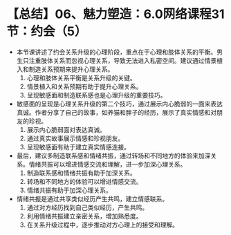 # 【总结】06、魅力塑造：6.0网络课程31节：约会（5）

-   本节课讲述了约会关系升级的心理阶段，重点在于心理和肢体关系的平衡。男生只注重肢体关系而忽视心理关系，导致无法进入私密空间。建议通过情景植入和制造关系预期来提升心理关系。
    1.  心理和肢体关系平衡是关系升级的关键。
    2.  情景植入和关系预期有助于提升心理关系。
    3.  呈现敏感面和制造联系感也是心理升级的重要技巧。
-   敏感面的呈现是心理关系升级的第二个技巧，通过展示内心脆弱的一面来表达真诚。作者分享了自己的故事，如养猫和胖子的经历，展示了真实情感和对朋友的珍视。
    1.  展示内心脆弱面对表达真诚。
    2.  通过真实故事展示情感和珍视朋友。
    3.  呈现敏感面有助于建立真实情感连接。
-   最后，建议多制造联系感和情绪共振，通过转场和不同地方的体验来加深关系。情绪共振可以增进情感交流和理解，进一步加深心理关系。
    1.  制造联系感和情绪共振有助于加深关系。
    2.  转场和不同地方的体验可以增进情感交流。
    3.  情绪共振有助于加深心理关系。
-   情绪共振是通过共享类似经历产生共鸣，建立情感联系。
    1.  通过对方经历找到自己类似经历，产生共鸣。
    2.  利用情绪共振建立亲密关系，增加熟悉度。
    3.  在关系升级过程中，逐步推动对方心理上的接受和理解。
